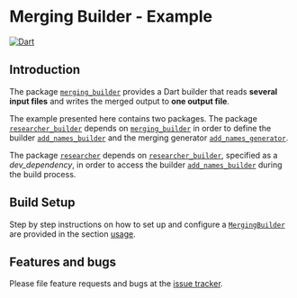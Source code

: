 # Merging Builder - Example

[![Dart](https://github.com/simphotonics/merging_builder/actions/workflows/dart.yml/badge.svg)](https://github.com/simphotonics/merging_builder/actions/workflows/dart.yml)

## Introduction

The package [`merging_builder`][merging_builder] provides a Dart builder that reads **several input files** and writes the merged output to **one output file**.

The example presented here contains two packages. The package [`researcher_builder`][researcher_builder] depends on [`merging_builder`][merging_builder] in order to define the builder [`add_names_builder`][add_names_builder] and the merging generator [`add_names_generator`][add_names_generator].

The package [`researcher`][researcher] depends on [`researcher_builder`][researcher_builder], specified as a *dev_dependency*, in order to access the builder [`add_names_builder`][add_names_builder] during the build process.

## Build Setup

Step by step instructions on how to set up and configure a [`MergingBuilder`][MergingBuilder] are provided in
the section [usage].


## Features and bugs
Please file feature requests and bugs at the [issue tracker].

[add_names_builder]: researcher_builder/lib/builder.dart

[add_names_generator]: researcher_builder/lib/src/generators/add_names_generator.dart

[builder]: https://github.com/dart-lang/build

[issue tracker]: https://github.com/simphotonics/merging_builder_example/issues

[merging_builder]: https://pub.dev/packages/merging_builder

[MergingBuilder]: https://pub.dev/documentation/merging_builder/latest/merging_builder/MergingBuilder-class.html

[researcher]: researcher

[researcher_builder]: researcher_builder

[usage]: https://github.com/simphotonics/merging_builder#usage
